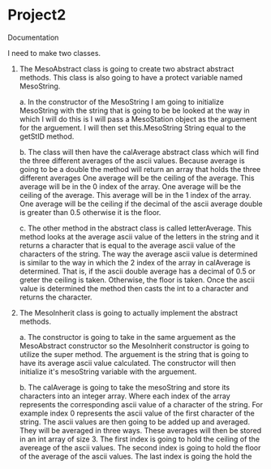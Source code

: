 # Project2
Documentation

I need to make two classes. 

1. The MesoAbstract class is going to create two abstract abstract methods. 
   This class is also going to have a protect variable named MesoString.
   
   a. In the constructor of the MesoString I am going to initialize MesoString with the string that is going to be be looked at
      the way in which I will do this is I will pass a MesoStation object as the arguement for the arguement. 
      I will then set this.MesoString String equal to the getStID method.
      
   b. The class will then have the calAverage abstract class which will find the three different averages of the ascii values.
      Because average is going to be a double the method will return an array that holds the three different averages
      One average will be the ceiling of the average. This average will be in the 0 index of the array.
      One average will be the ceiling of the average. This average will be in the 1 index of the array.
      One average will be the ceiling if the decimal of the ascii average double is greater than 0.5 otherwise it is the floor.
      
   c. The other method in the abstract class is called letterAverage. This method looks at the average ascii value of the letters
      in the string and it returns a character that is equal to the average ascii value of the characters of the string.
      The way the average ascii value is determined is similar to the way in which the 2 index of the array in calAverage is determined.
      That is, if the ascii double average has a decimal of 0.5 or greter the ceiling is taken. Otherwise, the floor is taken.
      Once the ascii value is determined the method then casts the int to a character and returns the character.
      
2. The MesoInherit class is going to actually implement the abstract methods.

   a. The constructor is going to take in the same arguement as the MesoAbstract constructor so the MesoInherit constructor is going 
      to utilize the super method. The arguement is the string that is going to have its average ascii value calculated. 
      The constructor will then initialize it's mesoString variable with the arguement.
   
   b. The calAverage is going to take the mesoString and store its characters into an integer array. Where each index of 
      the array represents the corresponding ascii value of a character of the string. For example index 0 represents the ascii
      value of the first character of the string. The ascii values are then going to be added up and averaged. They will be averaged
      in three ways. These averages will then be stored in an int array of size 3. The first index is going to hold the ceiling
      of the avereage of the ascii values. The second index is going to hold the floor of the average of the ascii values.
      The last index is going the hold the 
